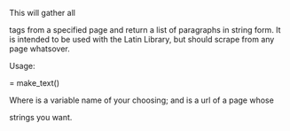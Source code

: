 This will gather all <p> tags from a specified page and return a list of paragraphs in string form. It is intended to be used with the Latin Library, but should scrape from any page whatsover.

Usage:

<paragraphs> = make_text(<source>)

Where <paragraphs> is a variable name of your choosing;
and <source> is a url of a page whose <p> strings you want.
